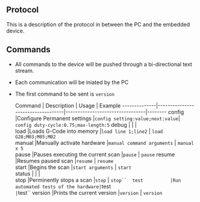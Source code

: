 Protocol
--------

This is a description of the protocol in between the PC and the embedded device.

Commands
---------
  - All commands to the device will be pushed through a bi-directional text stream.
  - Each communication will be iniated by the PC
  - The first command to be sent is `version`
  
    Command   |            Description            |              Usage              | Example 
--------------|-----------------------------------|---------------------------------|--------
config        |Configure Permanent settings       |`config setting:value;next:value`| `config duty-cycle:0.75;max-length:5`
debug         |                                   |                                 |       
load          |Loads G-Code into memory           |`load line 1;line2`              | `load G28;M03;M05;M02`      
manual        |Manually activate hardware         |`manual command arguments`       | `manual x 5`   
pause         |Pauses executing the current scan  |`pause`                          | `pause`
resume        |Resumes paused scan                |`resume`                         | `resume`   
start         |Begins the scan                    |`start arguments`                | `start `    
status        |                                   |                                 |       
stop          |Perminently stops a scan           |`stop`                           | `stop`` 
test          |Run automated tests of the hardware|`test`                           | `test``
version       |Prints the current version         |`version`                        | `version`
  
